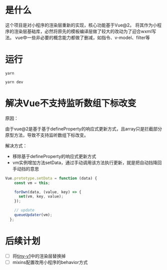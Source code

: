 # 是什么
这个项目是对小程序的渲染层重新的实现，核心功能基于Vue@2。
将其作为小程序的渲染层基础库，必然将原先的模板编译层做了较大的改动为了迎合wxml写法。
vue中一些非必要的概念能力都做了删减，如指令、v-model、filter等


# 运行
```
yarn

yarn dev
```



# 解决Vue不支持监听数组下标改变

原因：

由于vue@2是基于基于defineProperty的响应式更新方式，且array只是拦截部分原型方法，导致不支持监听数组下标改变。

解决方式：

- 移除基于defineProperty的响应式更新方式
- vm实例增加方法setData，通过手动调用该方法执行更新，就是把自动挡降回手动挡的意思
```js
Vue.prototype.setData = function (data) {
    const vm = this;

    forOwn(data, (value, key) => {
      set(vm, key, value);
    });

    // update
    queueUpdater(vm);
  };
```

# 后续计划

- [ ] 将[tiny-v1](https://github.com/YufJi/tiny-v1)中的渲染层替换掉
- [ ] mixins配置改用小程序的behavior方式
